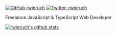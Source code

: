 [![GitHub rwieruch](https://img.shields.io/github/followers/rwieruch?label=follow&style=social)](https://github.com/rwieruch)
[![Twitter: rwieruch](https://img.shields.io/twitter/follow/rwieruch?style=social)](https://twitter.com/rwieruch)

Freelance JavaScript & TypeScript Web Developer

[![rwieruch's github stats](https://github-readme-stats.vercel.app/api?username=rwieruch&show_icons=true&theme=radical&count_private=true)](https://github.com/rwieruch/)
